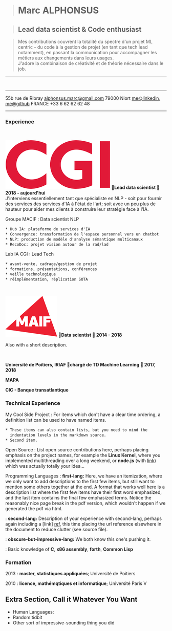> # Marc ALPHONSUS


> ## Lead data scientist & Code enthusiast


> Mes contributions couvrent la totalité du spectre d'un projet ML centric - du code à la gestion de projet (en tant que tech lead notamment), en passant la communication pour accompagner les métiers aux changements dans leurs usages.  
> J'adore la combinaison de créativité et de théorie nécessaire dans le job.

------

&nbsp;

-------------------        --------------------------------------------------------
55b rue de Ribray                                          alphonsus.marc@gmail.com
79000 Niort                   [me\@linkedin](http://linkedin.com/in/marc-alphonsus), [me\@github]()
FRANCE                                                            +33 6 62 62 62 48
-------------------        --------------------------------------------------------


### Experience

&nbsp;

**![alt text](assets/cgi.png) 📣Lead data scientist 📆 2018 - aujourd'hui**  
J'interviens essentiellement tant que spécialiste en NLP - soit pour fournir des services des services d'IA à l'état de l'art; soit avec un peu plus de hauteur pour aider mes clients à construire leur stratégie face à l'IA.


Groupe MACIF 
:   Data scientist NLP

    * Hub IA: plateforme de services d'IA
    * Convergence: transformation de l'espace personnel vers un chatbot
    * NLP: production de modèle d'analyse sémantique multicanaux
    * RecoDoc: projet vision autour de la rad/lad

Lab IA CGI
: Lead Tech

    * avant-vente, cadrage/gestion de projet
    * formations, présentations, conférences
    * veille technologique
    * réimplémentation, réplication SOTA

&nbsp;

**![alt text](assets/maif.png) 📣Data scientist 📆 2014 - 2018**

Also with a short description.

&nbsp;

**Université de Poitiers, IRIAF 📣chargé de TD Machine Learning 📆 2017, 2018**


**MAPA**

**CIC - Banque transatlantique**



### Technical Experience


My Cool Side Project
:   For items which don't have a clear time ordering, a definition
    list can be used to have named items.

    * These items can also contain lists, but you need to mind the
      indentation levels in the markdown source.
    * Second item.

Open Source
:   List open source contributions here, perhaps placing emphasis on
    the project names, for example the **Linux Kernel**, where you
    implemented multithreading over a long weekend, or **node.js**
    (with [link](http://nodejs.org)) which was actually totally
    your idea...

Programming Languages
:   **first-lang:** Here, we have an itemization, where we only want
    to add descriptions to the first few items, but still want to
    mention some others together at the end. A format that works well
    here is a description list where the first few items have their
    first word emphasized, and the last item contains the final few
    emphasized terms. Notice the reasonably nice page break in the pdf
    version, which wouldn't happen if we generated the pdf via html.

:   **second-lang:** Description of your experience with second-lang,
    perhaps again including a [link] [ref], this time placing the url
    reference elsewhere in the document to reduce clutter (see source
    file). 

:   **obscure-but-impressive-lang:** We both know this one's pushing
    it.

:   Basic knowledge of **C**, **x86 assembly**, **forth**, **Common Lisp**

[ref]: https://github.com/githubuser/superlongprojectname

### Formation

2013
:   **master, statistiques appliquées**; Université de Poitiers

2010
:   **licence, mathémqtiques et informatique**; Université Paris V  


Extra Section, Call it Whatever You Want
----------------------------------------

* Human Languages:
* Random tidbit
* Other sort of impressive-sounding thing you did
